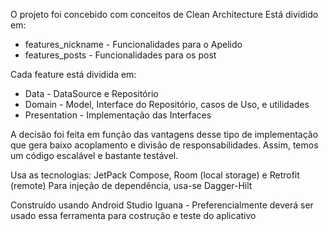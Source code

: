 O projeto foi concebido com conceitos de Clean Architecture
Está dividido em: 
  - features_nickname - Funcionalidades para o Apelido
  - features_posts - Funcionalidades para os post

Cada feature está dividida em:
  - Data - DataSource e Repositório
  - Domain - Model, Interface do Repositório, casos de Uso, e utilidades
  - Presentation - Implementação das Interfaces

A decisão foi feita em função das vantagens desse tipo de implementação que gera baixo acoplamento e divisão de responsabilidades.
Assim, temos um código escalável e bastante testável.

Usa as tecnologias: JetPack Compose, Room (local storage) e Retrofit (remote)
Para injeção de dependência, usa-se Dagger-Hilt

Construído usando Android Studio Iguana - Preferencialmente deverá ser usado essa ferramenta para costrução e teste do aplicativo 
